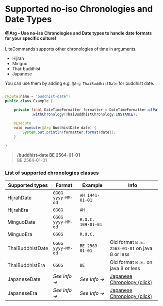 
# Supported no-iso Chronologies and Date Types
#### @Arg - Use no-iso Chronologies and Date types to handle date formats for your specific culture!

LiteCommands supports other chronologies of time in arguments.
- Hijrah
- Minguo
- Thai-buddhist
- Japanese

You can use them by adding e.g. `@Arg ThaiBuddhistDate` for buddhist date.

```java

@Route(name = "buddhist-date")
public class Example {

    private final DateTimeFormatter formatter = DateTimeFormatter.ofPattern("GGGG y-MM-dd")
            .withChronology(ThaiBuddhistChronology.INSTANCE);

    @Execute
    void execute(@Arg BuddhistDate date) {
        System.out.println(formatter.format(date));
    }
    
}
```

> **/buddhist-date BE 2564-01-01<br>**
> BE 2564-01-01

### List of supported chronologies classes

| Supported types  | Format            | Example            | Info                                                                                                    |
|------------------|-------------------|--------------------|---------------------------------------------------------------------------------------------------------|
| HijrahDate       | `GGGG yyyy-MM-dd` | `AH 1441-01-01`    | 
| HijrahEra        | `GGGG`            | `AH`               |                                                                                                         |
| MinguoDate       | `GGGG yyyy-MM-dd` | `R.O.C. 109-01-01` |                                                                                                         |
| MinguoEra        | `GGGG`            | `R.O.C.`           |                                                                                                         |
| ThaiBuddhistDate | `GGGG yyyy-MM-dd` | `BE 2563-01-01`    | Old format `B.E. 2563-01-01` on java 8 or less                                                          |
| ThaiBuddhistEra  | `GGGG`            | `BE`               | Old format `B.E.` on java 8 or less                                                                     |
| JapaneseDate     | _See Info ->_     | _See Info ->_      | <a href="argument-no-iso-chronology-japanese" class="docs-button-small">Japanese Chronology (click)</a> |
| JapaneseEra      | _See Info ->_     | _See Info ->_      | <a href="argument-no-iso-chronology-japanese" class="docs-button-small">Japanese Chronology (click)</a> |